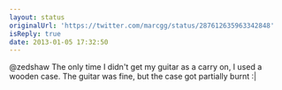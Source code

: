 ```yaml
---
layout: status
originalUrl: 'https://twitter.com/marcgg/status/287612635963342848'
isReply: true
date: 2013-01-05 17:32:50
---
```


@zedshaw The only time I didn't get my guitar as a carry on, I used a wooden case. The guitar was fine, but the case got partially burnt :|
